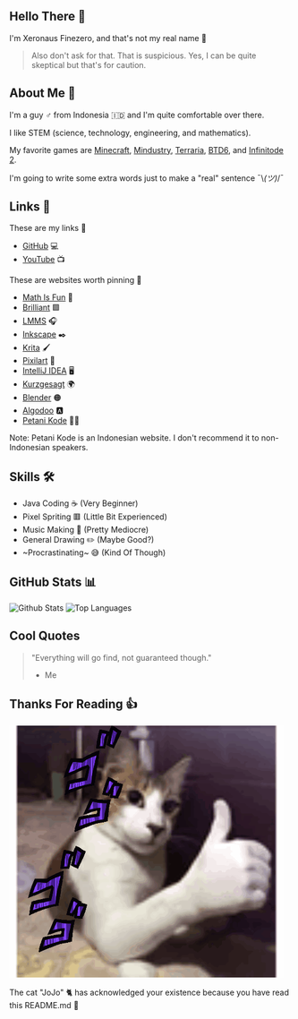 ## Hello There 👋
I'm Xeronaus Finezero, and that's not my real name 👀

> Also don't ask for that. That is suspicious. Yes, I can be quite skeptical but that's for caution.

## About Me 🧻
I'm a guy ♂️ from Indonesia 🇮🇩 and I'm quite comfortable over there.

I like STEM (science, technology, engineering, and mathematics).

My favorite games are [Minecraft](https://www.minecraft.net), [Mindustry](https://mindustrygame.github.io), [Terraria](https://terraria.org), [BTD6](https://ninjakiwi.com/Games/Mobile/Bloons-TD-6.html), and [Infinitode 2](https://infinitode.prineside.com).

I'm going to write some extra words just to make a "real" sentence ¯⁠\⁠_⁠(⁠ツ⁠)⁠_⁠/⁠¯

## Links 🔗
These are my links 🚩
- [GitHub](https://github.com/Xeronaus) 💻
- [YouTube](https://youtube.com/@Xeronaus) 📺

These are websites worth pinning 📌
- [Math Is Fun](https://www.mathsisfun.com) 🔢
- [Brilliant](https://brilliant.org) 🟩
- [LMMS](https://lmms.io) 🎧
- [Inkscape](https://inkscape.org) ✒️
- [Krita](https://krita.org) 🖌️
- [Pixilart](https://www.pixilart.com) 🎨
- [IntelliJ IDEA](https://www.jetbrains.com/idea) 🖥️
- [Kurzgesagt](https://kurzgesagt.org) 🌍
- [Blender](https://www.blender.org) 🟠
- [Algodoo](http://www.algodoo.com) 🅰
- [Petani Kode](https://www.petanikode.com) 👨‍🌾

Note: Petani Kode is an Indonesian website. I don't recommend it to non-Indonesian speakers.

## Skills 🛠️
- Java Coding ☕ (Very Beginner)
- Pixel Spriting 🟥 (Little Bit Experienced)
- Music Making 🎵 (Pretty Mediocre)
- General Drawing ✏️ (Maybe Good?)
- ~Procrastinating~ 😅 (Kind Of Though)

## GitHub Stats 📊

![Github Stats](https://github-readme-stats.vercel.app/api?username=Xeronaus&count_private=true&show_icons=true&include_all_commits=true&hide_border=true&count_private=true&theme=transparent)
![Top Languages](https://github-readme-stats.vercel.app/api/top-langs/?username=Xeronaus&show_icons=true&include_all_commits=true&hide_border=true&count_private=true&theme=transparent&langs_count=10)

## Cool Quotes
> "Everything will go find, not guaranteed though."
> - Me

## Thanks For Reading 👍

![GIF](https://github.com/Xeronaus/Xeronaus/blob/main/cat-jojo.gif)

The cat "JoJo" 🐈 has acknowledged your existence because you have read this README.md 📕
